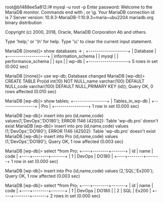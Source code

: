 root@b1488ee5a812:/# mysql -u root -p
Enter password:
Welcome to the MariaDB monitor.  Commands end with ; or \g.
Your MariaDB connection id is 7
Server version: 10.9.3-MariaDB-1:10.9.3+maria~ubu2204 mariadb.org binary distribution

Copyright (c) 2000, 2018, Oracle, MariaDB Corporation Ab and others.

Type 'help;' or '\h' for help. Type '\c' to clear the current input statement.

MariaDB [(none)]> show databases
    -> ;
+--------------------+
| Database           |
+--------------------+
| information_schema |
| mysql              |
| performance_schema |
| sys                |
| wp-db              |
+--------------------+
5 rows in set (0.002 sec)

MariaDB [(none)]> use wp-db;
Database changed
MariaDB [wp-db]> CREATE TABLE Pro(id int(10) NOT NULL,name varchar(100) DEFAULT NULL,code varchar(100) DEFAULT NULL,PRIMARY KEY (id));
Query OK, 0 rows affected (0.010 sec)

MariaDB [wp-db]> show tables;
+-----------------+
| Tables_in_wp-db |
+-----------------+
| Pro             |
+-----------------+
1 row in set (0.000 sec)

MariaDB [wp-db]> insert into pro (id,name,code) values(1,'DevOps','DO180');
ERROR 1146 (42S02): Table 'wp-db.pro' doesn't exist
MariaDB [wp-db]> insert into pro (id,name,code) values (1,'DevOps','DO180');
ERROR 1146 (42S02): Table 'wp-db.pro' doesn't exist
MariaDB [wp-db]> insert into Pro (id,name,code) values (1,'DevOps','DO180');
Query OK, 1 row affected (0.003 sec)

MariaDB [wp-db]> select *from Pro;
+----+--------+-------+
| id | name   | code  |
+----+--------+-------+
|  1 | DevOps | DO180 |
+----+--------+-------+
1 row in set (0.000 sec)

MariaDB [wp-db]> insert into Pro (id,name,code) values (2,'SQL','Ex200');
Query OK, 1 row affected (0.003 sec)

MariaDB [wp-db]> select *from Pro;
+----+--------+-------+
| id | name   | code  |
+----+--------+-------+
|  1 | DevOps | DO180 |
|  2 | SQL    | Ex200 |
+----+--------+-------+
2 rows in set (0.000 sec)
